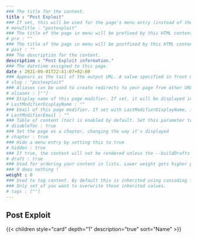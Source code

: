 ```yaml
---
### The title for the content.
title : "Post Exploit"
### If set, this will be used for the page's menu entry (instead of the `title` attribute)
# menuTitle : "postexploit"
### The title of the page in menu will be prefixed by this HTML content
# pre : ""
### The title of the page in menu will be postfixed by this HTML content
# post : ""
### The description for the content.
description : "Post Exploit information."
### The datetime assigned to this page.
date : 2021-09-01T22:41:07+02:00
### Appears as the tail of the output URL. A value specified in front matter will override the segment of the URL based on the filename.
# slug : "postexploit"
### Aliases can be used to create redirects to your page from other URLs.
# aliases : [""]
### Display name of this page modifier. If set, it will be displayed in the footer.
# LastModifierDisplayName : ""
### Email of this page modifier. If set with LastModifierDisplayName, it will be displayed in the footer
# LastModifierEmail : ""
### Table of content (toc) is enabled by default. Set this parameter to true to disable it.
# disableToc : true
### Set the page as a chapter, changing the way it's displayed
# chapter : true
### Hide a menu entry by setting this to true
# hidden : true
### If true, the content will not be rendered unless the --buildDrafts flag is passed to the hugo command.
# draft : true
### Used for ordering your content in lists. Lower weight gets higher precedence. So content with lower weight will come first.
### 0 does nothing !
weight : 0
### Used to tag content. By default this is inherited using cascading from _index.md files
### Only set of you want to overwrite these inherited values.
# tags : [""]
---
```


## Post Exploit

{{< children style="card" depth="1" description="true" sort="Name" >}}
